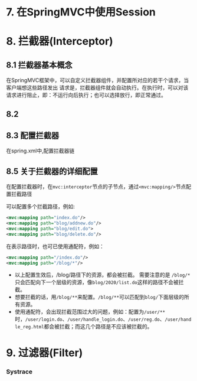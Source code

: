 # 7. 在SpringMVC中使用Session



# 8. 拦截器(Interceptor)

## 8.1 拦截器基本概念
在SpringMVC框架中，可以自定义拦截器组件，并配置所对应的若干个请求，当客户端想这些路径发出
请求是，拦截器组件就会自动执行。在执行时，可以对该请求进行阻止，即：不运行向后执行；也可以选择放行，即正常通过。
## 8.2

## 8.3 配置拦截器
在spring.xml中,配置拦截器链

## 8.5 关于拦截器的详细配置
在配置拦截器时，在`mvc:interceptor`节点的子节点，通过`<mvc:mapping/>`节点配置拦截路径

可以配置多个拦截路径，例如:
```xml
<mvc:mapping path="index.do"/>
<mvc:mapping path="blog/addnew.do"/>
<mvc:mapping path="blog/edit.do">
<mvc:mapping path="blog/delete.do"/>
```
在表示路径时，也可已使用通配符，例如：
```xml
<mvc:mapping path="/index.do"/>
<mvc:mapping path="/blog/*"/>
```
- 以上配置生效后，/blog/路径下的资源，都会被拦截。
需要注意的是  `/blog/*`只会匹配向下一个层级的资源，像`blog/2020/list.do`这样的路径不会被拦截。
- 想要拦截的话，用`/blog/**`来配置。`/blog/**`可以匹配到`blog/`下面层级的所有资源。
- 使用通配符，会出现拦截范围过大的问题，例如：配置为`/user/**`时，`/user/login.do`、`/user/handle_login.do`、`/user/reg.do`、`/user/handle_reg.html`都会被拦截；而这几个路径是不应该被拦截的。

# 9. 过滤器(Filter)


### Systrace


